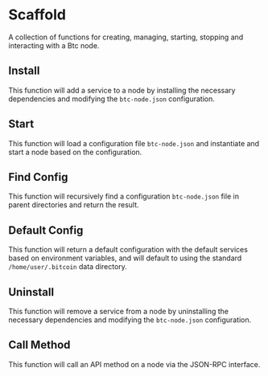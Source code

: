 # Scaffold
A collection of functions for creating, managing, starting, stopping and interacting with a Btc node.

## Install
This function will add a service to a node by installing the necessary dependencies and modifying the `btc-node.json` configuration.

## Start
This function will load a configuration file `btc-node.json` and instantiate and start a node based on the configuration.

## Find Config
This function will recursively find a configuration `btc-node.json` file in parent directories and return the result.

## Default Config
This function will return a default configuration with the default services based on environment variables, and will default to using the standard `/home/user/.bitcoin` data directory.

## Uninstall
This function will remove a service from a node by uninstalling the necessary dependencies and modifying the `btc-node.json` configuration.

## Call Method
This function will call an API method on a node via the JSON-RPC interface.
